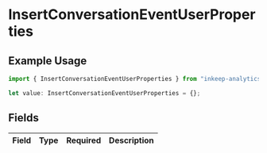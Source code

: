 # InsertConversationEventUserProperties

## Example Usage

```typescript
import { InsertConversationEventUserProperties } from "inkeep-analytics-typescript/models/components";

let value: InsertConversationEventUserProperties = {};
```

## Fields

| Field       | Type        | Required    | Description |
| ----------- | ----------- | ----------- | ----------- |